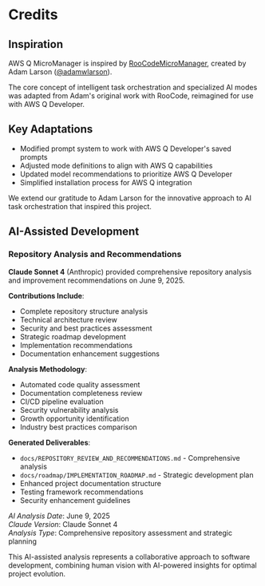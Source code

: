 # Credits

## Inspiration

AWS Q MicroManager is inspired by [RooCodeMicroManager](https://github.com/adamwlarson/RooCodeMicroManager), created by Adam Larson ([@adamwlarson](https://github.com/adamwlarson)).

The core concept of intelligent task orchestration and specialized AI modes was adapted from Adam's original work with RooCode, reimagined for use with AWS Q Developer.

## Key Adaptations

- Modified prompt system to work with AWS Q Developer's saved prompts
- Adjusted mode definitions to align with AWS Q capabilities
- Updated model recommendations to prioritize AWS Q Developer
- Simplified installation process for AWS Q integration

We extend our gratitude to Adam Larson for the innovative approach to AI task orchestration that inspired this project.

## AI-Assisted Development

### Repository Analysis and Recommendations

**Claude Sonnet 4** (Anthropic) provided comprehensive repository analysis and improvement recommendations on June 9, 2025.

**Contributions Include**:
- Complete repository structure analysis
- Technical architecture review
- Security and best practices assessment
- Strategic roadmap development
- Implementation recommendations
- Documentation enhancement suggestions

**Analysis Methodology**:
- Automated code quality assessment
- Documentation completeness review
- CI/CD pipeline evaluation
- Security vulnerability analysis
- Growth opportunity identification
- Industry best practices comparison

**Generated Deliverables**:
- `docs/REPOSITORY_REVIEW_AND_RECOMMENDATIONS.md` - Comprehensive analysis
- `docs/roadmap/IMPLEMENTATION_ROADMAP.md` - Strategic development plan
- Enhanced project documentation structure
- Testing framework recommendations
- Security enhancement guidelines

*AI Analysis Date*: June 9, 2025  
*Claude Version*: Claude Sonnet 4  
*Analysis Type*: Comprehensive repository assessment and strategic planning

This AI-assisted analysis represents a collaborative approach to software development, combining human vision with AI-powered insights for optimal project evolution.